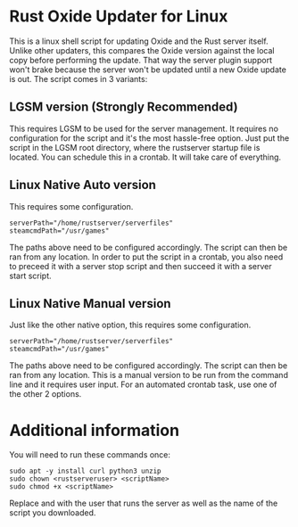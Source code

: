 # Rust Oxide Updater for Linux

This is a linux shell script for updating Oxide and the Rust server itself.
Unlike other updaters, this compares the Oxide version against the local copy before performing the update.
That way the server plugin support won't brake because the server won't be updated until a new Oxide update is out.
The script comes in 3 variants:

## LGSM version (Strongly Recommended)

This requires LGSM to be used for the server management. It requires no configuration for the script and it's the most 
hassle-free option. Just put the script in the LGSM root directory, where the rustserver startup file is located. You can schedule this in a crontab.
It will take care of everything.

## Linux Native Auto version

This requires some configuration. 

```
serverPath="/home/rustserver/serverfiles"
steamcmdPath="/usr/games"
```

The paths above need to be configured accordingly. The script can then be ran from any location.
In order to put the script in a crontab, you also need to preceed it with a server stop script and then succeed it with a server start script.

## Linux Native Manual version

Just like the other native option, this requires some configuration. 

```
serverPath="/home/rustserver/serverfiles"
steamcmdPath="/usr/games"
```

The paths above need to be configured accordingly. The script can then be ran from any location.
This is a manual version to be run from the command line and it requires user input.
For an automated crontab task, use one of the other 2 options.

# Additional information

You will need to run these commands once:

```
sudo apt -y install curl python3 unzip
sudo chown <rustserveruser> <scriptName>
sudo chmod +x <scriptName>
```

Replace <rustserveruser> and <scriptName> with the user that runs the server as well as the name of the script you downloaded.